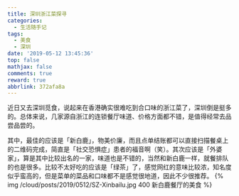 ```yaml
---
title: 深圳浙江菜探寻
categories:
  - 生活随手记
tags:
  - 美食
  - 深圳
date: '2019-05-12 13:45:36'
top: false
mathjax: false
comments: true
reward: true
abbrlink: 372afa8a
---
```

近日又去深圳觅食，说起来在香港确实很难吃到合口味的浙江菜了，深圳倒是挺多的。总体来说，几家源自浙江的连锁餐厅味道、价格方面都不错，是值得经常去品尝品尝的。

其中，最佳的应该是「新白鹿」，物美价廉，而且点单结账都可以直接扫描餐桌上的二维码完成，简直是「社交恐惧症」患者的福音啊（笑）。其次应该是「外婆家」，算是其中比较出名的一家，味道也是不错的，当然和新白鹿一样，就餐排队的也是很多。比较不太好吃的应该是「绿茶」了，感觉网红的意味比较浓，知名度似乎蛮高的，但是菜单的菜品和口味都不是感觉很地道，因此不少很推荐。<!-- more -->
{% img /cloud/posts/2019/0512/SZ-Xinbailu.jpg 400 新白鹿餐厅的美食 %}
